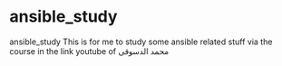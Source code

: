 # ansible_study
ansible_study
This is for me to study some ansible related stuff via the  course in the link youtube of محمد الدسوقى
